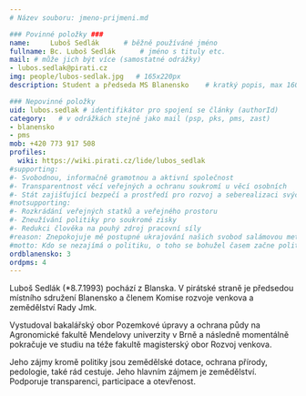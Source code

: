 ```yaml
---
# Název souboru: jmeno-prijmeni.md

### Povinné položky ###
name:     Luboš Sedlák  	# běžně používáné jméno
fullname: Bc. Luboš Sedlák  	# jméno s tituly etc.
mail: # může jich být více (samostatné odrážky)
- lubos.sedlak@pirati.cz
img: people/lubos-sedlak.jpg   # 165x220px
description: Student a předseda MS Blanensko 	# kratký popis, max 160 znaků

### Nepovinné položky
uid: lubos.sedlak # identifikátor pro spojení se články (authorId)
category: 	# v odrážkách stejně jako mail (psp, pks, pms, zast)
- blanensko
- pms
mob: +420 773 917 508
profiles:
  wiki: https://wiki.pirati.cz/lide/lubos_sedlak
#supporting:
#- Svobodnou, informačně gramotnou a aktivní společnost
#- Transparentnost věcí veřejných a ochranu soukromí u věcí osobních
#- Stát zajišťující bezpečí a prostředí pro rozvoj a seberealizaci svých občanů
#notsupporting:
#- Rozkrádání veřejných statků a veřejného prostoru
#- Zneužívání politiky pro soukromé zisky
#- Redukci člověka na pouhý zdroj pracovní síly
#reason: Znepokojuje mě postupné ukrajování našich svobod salámovou metodou. Politika by měla být služba občanům, nikoliv soukromý byznys!
#motto: Kdo se nezajímá o politiku, o toho se bohužel časem začne politika zajímat sama.
ordblanensko: 3
ordpms: 4
---
```


Luboš Sedlák (\*8.7.1993) pochází z Blanska. V pirátské straně je předsedou místního sdružení Blanensko a členem Komise rozvoje venkova a zemědělství Rady Jmk.

Vystudoval bakalářský obor Pozemkové úpravy a ochrana půdy na Agronomické fakultě Mendelovy univerzity v Brně a následně momentálně pokračuje ve studiu na téže fakultě magisterský obor Rozvoj venkova.

Jeho zájmy kromě politiky jsou zemědělské dotace, ochrana přírody, pedologie, také rád cestuje. Jeho hlavním zájmem je zemědělství. Podporuje transparenci, participace a otevřenost.

